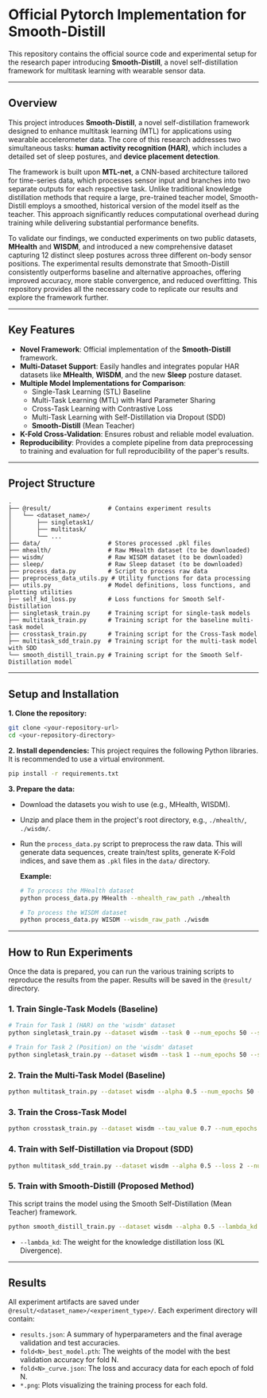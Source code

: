 # Official Pytorch Implementation for Smooth-Distill

This repository contains the official source code and experimental setup for the research paper introducing **Smooth-Distill**, a novel self-distillation framework for multitask learning with wearable sensor data.

---
## Overview

This project introduces **Smooth-Distill**, a novel self-distillation framework designed to enhance multitask learning (MTL) for applications using wearable accelerometer data. The core of this research addresses two simultaneous tasks: **human activity recognition (HAR)**, which includes a detailed set of sleep postures, and **device placement detection**.

The framework is built upon **MTL-net**, a CNN-based architecture tailored for time-series data, which processes sensor input and branches into two separate outputs for each respective task. Unlike traditional knowledge distillation methods that require a large, pre-trained teacher model, Smooth-Distill employs a smoothed, historical version of the model itself as the teacher. This approach significantly reduces computational overhead during training while delivering substantial performance benefits.

To validate our findings, we conducted experiments on two public datasets, **MHealth** and **WISDM**, and introduced a new comprehensive dataset capturing 12 distinct sleep postures across three different on-body sensor positions. The experimental results demonstrate that Smooth-Distill consistently outperforms baseline and alternative approaches, offering improved accuracy, more stable convergence, and reduced overfitting. This repository provides all the necessary code to replicate our results and explore the framework further.

---
## Key Features

* **Novel Framework**: Official implementation of the **Smooth-Distill** framework.
* **Multi-Dataset Support**: Easily handles and integrates popular HAR datasets like **MHealth**, **WISDM**, and the new **Sleep** posture dataset.
* **Multiple Model Implementations for Comparison**:
    * Single-Task Learning (STL) Baseline
    * Multi-Task Learning (MTL) with Hard Parameter Sharing
    * Cross-Task Learning with Contrastive Loss
    * Multi-Task Learning with Self-Distillation via Dropout (SDD)
    * **Smooth-Distill** (Mean Teacher)
* **K-Fold Cross-Validation**: Ensures robust and reliable model evaluation.
* **Reproducibility**: Provides a complete pipeline from data preprocessing to training and evaluation for full reproducibility of the paper's results.

---
## Project Structure

```
.
├── @result/                # Contains experiment results
│   └── <dataset_name>/
│       ├── singletask1/
│       ├── multitask/
│       └── ...
├── data/                   # Stores processed .pkl files
├── mhealth/                # Raw MHealth dataset (to be downloaded)
├── wisdm/                  # Raw WISDM dataset (to be downloaded)
├── sleep/                  # Raw Sleep dataset (to be downloaded)
├── process_data.py         # Script to process raw data
├── preprocess_data_utils.py # Utility functions for data processing
├── utils.py                # Model definitions, loss functions, and plotting utilities
├── self_kd_loss.py         # Loss functions for Smooth Self-Distillation
├── singletask_train.py     # Training script for single-task models
├── multitask_train.py      # Training script for the baseline multi-task model
├── crosstask_train.py      # Training script for the Cross-Task model
├── multitask_sdd_train.py  # Training script for the multi-task model with SDD
└── smooth_distill_train.py # Training script for the Smooth Self-Distillation model
```

---
## Setup and Installation

**1. Clone the repository:**
```bash
git clone <your-repository-url>
cd <your-repository-directory>
```

**2. Install dependencies:**
This project requires the following Python libraries. It is recommended to use a virtual environment.
```bash
pip install -r requirements.txt
```

**3. Prepare the data:**
* Download the datasets you wish to use (e.g., MHealth, WISDM).
* Unzip and place them in the project's root directory, e.g., `./mhealth/`, `./wisdm/`.
* Run the `process_data.py` script to preprocess the raw data. This will generate data sequences, create train/test splits, generate K-Fold indices, and save them as `.pkl` files in the `data/` directory.

    **Example:**
    ```bash
    # To process the MHealth dataset
    python process_data.py MHealth --mhealth_raw_path ./mhealth

    # To process the WISDM dataset
    python process_data.py WISDM --wisdm_raw_path ./wisdm
    ```

---
## How to Run Experiments

Once the data is prepared, you can run the various training scripts to reproduce the results from the paper. Results will be saved in the `@result/` directory.

### 1. Train Single-Task Models (Baseline)

```bash
# Train for Task 1 (HAR) on the 'wisdm' dataset
python singletask_train.py --dataset wisdm --task 0 --num_epochs 50 --seed 42

# Train for Task 2 (Position) on the 'wisdm' dataset
python singletask_train.py --dataset wisdm --task 1 --num_epochs 50 --seed 42
```

### 2. Train the Multi-Task Model (Baseline)

```bash
python multitask_train.py --dataset wisdm --alpha 0.5 --num_epochs 50 --seed 42
```

### 3. Train the Cross-Task Model

```bash
python crosstask_train.py --dataset wisdm --tau_value 0.7 --num_epochs 50 --seed 42
```

### 4. Train with Self-Distillation via Dropout (SDD)

```bash
python multitask_sdd_train.py --dataset wisdm --alpha 0.5 --loss 2 --num_epochs 50 --seed 42
```

### 5. Train with Smooth-Distill (Proposed Method)

This script trains the model using the Smooth Self-Distillation (Mean Teacher) framework.
```bash
python smooth_distill_train.py --dataset wisdm --alpha 0.5 --lambda_kd 0.5 --num_epochs 50 --seed 42
```
* `--lambda_kd`: The weight for the knowledge distillation loss (KL Divergence).

---
## Results

All experiment artifacts are saved under `@result/<dataset_name>/<experiment_type>/`. Each experiment directory will contain:
* `results.json`: A summary of hyperparameters and the final average validation and test accuracies.
* `fold<N>_best_model.pth`: The weights of the model with the best validation accuracy for fold N.
* `fold<N>_curve.json`: The loss and accuracy data for each epoch of fold N.
* `*.png`: Plots visualizing the training process for each fold.
